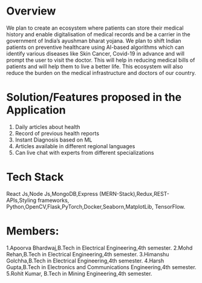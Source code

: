 # Overview

We plan to create an ecosystem where patients can store their medical history and
enable digitalisation of medical records and be a carrier in the government of
India’s ayushman bharat yojana. We plan to shift Indian patients on preventive
healthcare using AI-based algorithms which can identify various diseases like Skin
Cancer, Covid-19 in advance and will prompt the user to visit the doctor.
This will help in reducing medical bills of patients and will help them to live a better
life. This ecosystem will also reduce the burden on the medical infrastructure and
doctors of our country.


# Solution/Features proposed in the Application

1. Daily articles about health
2. Record of previous health reports
3. Instant Diagnosis based on ML
4. Articles available in different regional languages
5. Can live chat with experts from different specializations 


# Tech Stack

 React Js,Node Js,MongoDB,Express (MERN-Stack),Redux,REST-APIs,Styling
frameworks,  Python,OpenCV,Flask,PyTorch,Docker,Seaborn,MatplotLib, TensorFlow.

# Members:

1.Apoorva Bhardwaj,B.Tech in Electrical Engineering,4th semester.
2.Mohd Rehan,B.Tech in Electrical Engineering,4th semester.
3.Himanshu Golchha,B.Tech in Electrical Engineering,4th semester.
4.Harsh Gupta,B.Tech in Electronics and Communications Engineering,4th semester.
5.Rohit Kumar, B.Tech in Mining Engineering,4th semester.
